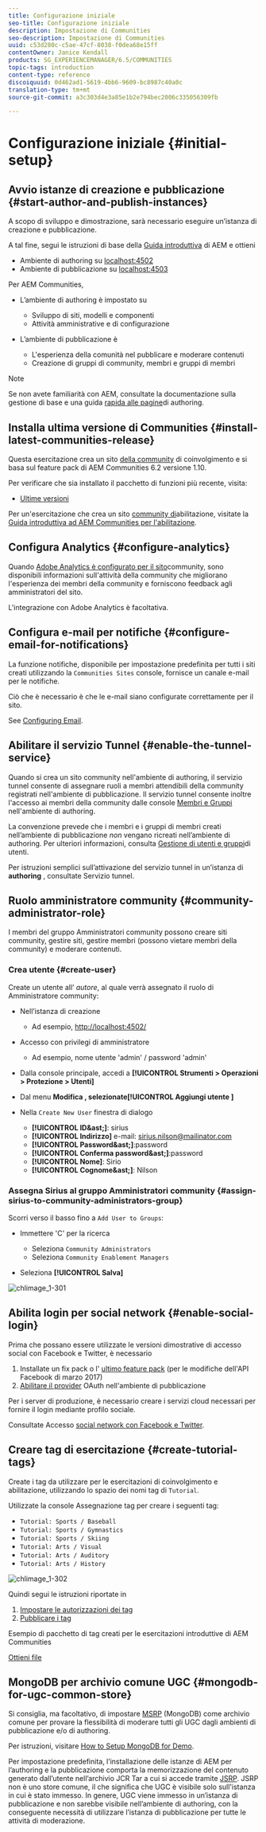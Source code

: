```yaml
---
title: Configurazione iniziale
seo-title: Configurazione iniziale
description: Impostazione di Communities
seo-description: Impostazione di Communities
uuid: c53d280c-c5ae-47cf-8038-f0dea68e15ff
contentOwner: Janice Kendall
products: SG_EXPERIENCEMANAGER/6.5/COMMUNITIES
topic-tags: introduction
content-type: reference
discoiquuid: 0d462ad1-5619-4bb6-9609-bc8987c40a0c
translation-type: tm+mt
source-git-commit: a3c303d4e3a85e1b2e794bec2006c335056309fb

---
```



# Configurazione iniziale {#initial-setup}

## Avvio istanze di creazione e pubblicazione {#start-author-and-publish-instances}

A scopo di sviluppo e dimostrazione, sarà necessario eseguire un’istanza di creazione e pubblicazione.

A tal fine, segui le istruzioni di base della [Guida introduttiva](../../help/sites-deploying/deploy.md#getting-started) di AEM e ottieni

* Ambiente di authoring su [localhost:4502](http://localhost:4502/)
* Ambiente di pubblicazione su [localhost:4503](http://localhost:4503/)

Per AEM Communities,

* L’ambiente di authoring è impostato su

   * Sviluppo di siti, modelli e componenti
   * Attività amministrative e di configurazione

* L’ambiente di pubblicazione è

   * L&#39;esperienza della comunità nel pubblicare e moderare contenuti
   * Creazione di gruppi di community, membri e gruppi di membri

>[!NOTE]
>
>Se non avete familiarità con AEM, consultate la documentazione sulla gestione [](../../help/sites-authoring/basic-handling.md) di base e una guida [rapida alle pagine](../../help/sites-authoring/qg-page-authoring.md)di authoring.

## Installa ultima versione di Communities {#install-latest-communities-release}

Questa esercitazione crea un sito [della community](overview.md#engagement-community) di coinvolgimento e si basa sul feature pack di AEM Communities 6.2 versione 1.10.

Per verificare che sia installato il pacchetto di funzioni più recente, visita:

* [Ultime versioni](deploy-communities.md#latest-releases)

Per un&#39;esercitazione che crea un sito [community di](overview.md#enablement-community)abilitazione, visitate la [Guida introduttiva ad AEM Communities per l&#39;abilitazione](getting-started-enablement.md).

## Configura Analytics {#configure-analytics}

Quando [Adobe Analytics è configurato per il sito](analytics.md)community, sono disponibili informazioni sull&#39;attività della community che migliorano l&#39;esperienza dei membri della community e forniscono feedback agli amministratori del sito.

L&#39;integrazione con Adobe Analytics è facoltativa.

## Configura e-mail per notifiche {#configure-email-for-notifications}

La funzione notifiche, disponibile per impostazione predefinita per tutti i siti creati utilizzando la `Communities Sites` console, fornisce un canale e-mail per le notifiche.

Ciò che è necessario è che le e-mail siano configurate correttamente per il sito.

See [Configuring Email](email.md).

## Abilitare il servizio Tunnel {#enable-the-tunnel-service}

Quando si crea un sito community nell&#39;ambiente di authoring, il servizio tunnel consente di assegnare ruoli a membri attendibili della community registrati nell&#39;ambiente di pubblicazione. Il servizio tunnel consente inoltre l&#39;accesso ai membri della community dalle console [Membri e Gruppi](members.md) nell&#39;ambiente di authoring.

La convenzione prevede che i membri e i gruppi di membri creati nell’ambiente di pubblicazione *non* vengano ricreati nell’ambiente di authoring. Per ulteriori informazioni, consulta [Gestione di utenti e gruppi](users.md)di utenti.

Per istruzioni semplici sull’attivazione del servizio tunnel in un’istanza di **authoring** , consultate Servizio [](deploy-communities.md#tunnel-service-on-author)tunnel.

## Ruolo amministratore community {#community-administrator-role}

I membri del gruppo Amministratori community possono creare siti community, gestire siti, gestire membri (possono vietare membri della community) e moderare contenuti.

### Crea utente {#create-user}

Create un utente all’ *autore*, al quale verrà assegnato il ruolo di Amministratore community:

* Nell’istanza di creazione

   * Ad esempio, [http://localhost:4502/](http://localhost:4503/)

* Accesso con privilegi di amministratore

   * Ad esempio, nome utente &#39;admin&#39; / password &#39;admin&#39;

* Dalla console principale, accedi a **[!UICONTROL Strumenti > Operazioni > Protezione > Utenti]**
* Dal menu **Modifica **, selezionate**[!UICONTROL Aggiungi utente ]**

* Nella `Create New User` finestra di dialogo

   * **[!UICONTROL ID&amp;ast;]**: sirius
   * **[!UICONTROL Indirizzo]** e-mail: sirius.nilson@mailinator.com
   * **[!UICONTROL Password&amp;ast;]**:password
   * **[!UICONTROL Conferma password&amp;ast;]**:password
   * **[!UICONTROL Nome]**: Sirio
   * **[!UICONTROL Cognome&amp;ast;]**: Nilson

### Assegna Sirius al gruppo Amministratori community {#assign-sirius-to-community-administrators-group}

Scorri verso il basso fino a `Add User to Groups`:

* Immettere &#39;C&#39; per la ricerca

   * Seleziona `Community Administrators`
   * Seleziona `Community Enablement Managers`

* Seleziona **[!UICONTROL Salva]**

![chlimage_1-301](assets/chlimage_1-301.png)

## Abilita login per social network {#enable-social-login}

Prima che possano essere utilizzate le versioni dimostrative di accesso social con Facebook e Twitter, è necessario

1. Installate un fix pack o l&#39; [ultimo feature pack](deploy-communities.md#latestfeaturepack) (per le modifiche dell&#39;API Facebook di marzo 2017)
1. [Abilitare il provider](social-login.md#adobe-granite-oauth-authentication-handler) OAuth nell&#39;ambiente di pubblicazione

Per i server di produzione, è necessario creare i servizi cloud necessari per fornire il login mediante profilo sociale.

Consultate Accesso [social network con Facebook e Twitter](social-login.md).

## Creare tag di esercitazione {#create-tutorial-tags}

Create i tag da utilizzare per le esercitazioni di coinvolgimento e abilitazione, utilizzando lo spazio dei nomi tag di `Tutorial`.

Utilizzate la console [](../../help/sites-administering/tags.md#tagging-console) Assegnazione tag per creare i seguenti tag:

* `Tutorial: Sports / Baseball`
* `Tutorial: Sports / Gymnastics`
* `Tutorial: Sports / Skiing`
* `Tutorial: Arts / Visual`
* `Tutorial: Arts / Auditory`
* `Tutorial: Arts / History`

![chlimage_1-302](assets/chlimage_1-302.png)

Quindi segui le istruzioni riportate in

1. [Impostare le autorizzazioni dei tag](../../help/sites-administering/tags.md#setting-tag-permissions)
1. [Pubblicare i tag](../../help/sites-administering/tags.md#publishing-tags)

Esempio di pacchetto di tag creati per le esercitazioni introduttive di AEM Communities

[Ottieni file](assets/tutorial_tags-v63.zip)

## MongoDB per archivio comune UGC {#mongodb-for-ugc-common-store}

Si consiglia, ma facoltativo, di impostare [MSRP](msrp.md) (MongoDB) come archivio [](working-with-srp.md) comune per provare la flessibilità di moderare tutti gli UGC dagli ambienti di pubblicazione e/o di authoring.

Per istruzioni, visitare [How to Setup MongoDB for Demo](demo-mongo.md).

Per impostazione predefinita, l’installazione delle istanze di AEM per l’authoring e la pubblicazione comporta la memorizzazione del contenuto generato dall’utente nell’archivio [](../../help/sites-deploying/platform.md) JCR Tar a cui si accede tramite [JSRP](jsrp.md). JSRP non è uno store comune, il che significa che UGC è visibile solo sull&#39;istanza in cui è stato immesso. In genere, UGC viene immesso in un’istanza di pubblicazione e non sarebbe visibile nell’ambiente di authoring, con la conseguente necessità di utilizzare l’istanza di pubblicazione per tutte le attività di moderazione.